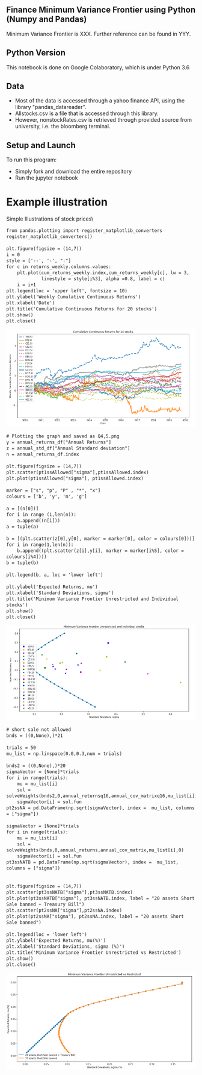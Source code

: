 ## Finance Minimum Variance Frontier using Python (Numpy and Pandas)
Minimum Variance Frontier is XXX. Further reference can be found in YYY.

## Python Version
This notebook is done on Google Colaboratory, which is under Python 3.6

## Data
* Most of the data is accessed through a yahoo finance API, using the library "pandas_datareader".
* Allstocks.csv is a file that is accessed through this library.
* However, nonstockRates.csv is retrieved through provided source from university, i.e. the bloomberg terminal.

## Setup and Launch
To run this program:
* Simply fork and download the entire repository
* Run the jupyter notebook

# Example illustration
Simple Illustrations of stock prices\
```
from pandas.plotting import register_matplotlib_converters
register_matplotlib_converters()

plt.figure(figsize = (14,7))
i = 0
style = ['--', '-', ":"]
for c in returns_weekly.columns.values:
    plt.plot(cum_returns_weekly.index,cum_returns_weekly[c], lw = 3,
             linestyle = style[i%3], alpha =0.8, label = c)
    i = i+1
plt.legend(loc = 'upper left', fontsize = 10)
plt.ylabel('Weekly Cumulative Continuous Returns')
plt.xlabel('Date')
plt.title('Cumulative Continuous Returns for 20 stocks')
plt.show()
plt.close()
```
![Stock Prices Illustration](./StockPricesIllustration.png)
```
# Plotting the graph and saved as Q4,5.png
y = annual_returns_df["Annual Returns"]
z = annual_std_df["Annual Standard deviation"]
n = annual_returns_df.index

plt.figure(figsize = (14,7))
plt.scatter(pt1ssAllowed["sigma"],pt1ssAllowed.index)
plt.plot(pt1ssAllowed["sigma"], pt1ssAllowed.index)

marker = ["s", "p", "P" , "*", "x"]
colours = ['b', 'y', 'm', 'g']

a = [(n[0])]
for i in range (1,len(n)):
    a.append((n[i]))
a = tuple(a)

b = [(plt.scatter(z[0],y[0], marker = marker[0], color = colours[0]))]
for i in range(1,len(n)):
    b.append((plt.scatter(z[i],y[i], marker = marker[i%5], color = colours[i%4])))
b = tuple(b)

plt.legend(b, a, loc = 'lower left')

plt.ylabel('Expected Returns, mu')
plt.xlabel('Standard Deviations, sigma')
plt.title('Minimum Variance Frontier Unrestricted and Individual stocks')
plt.show()
plt.close()
```
![Minimum Variance Frontier](./MinimumVarianceFrontier.png)

```
# short sale not allowed
bnds = ((0,None),)*21

trials = 50
mu_list = np.linspace(0.0,0.3,num = trials)

bnds2 = ((0,None),)*20
sigmaVector = [None]*trials
for i in range(trials):
    mu = mu_list[i]
    sol = solveWeights(bnds2,0,annual_returnsq16,annual_cov_matrixq16,mu_list[i],0)
    sigmaVector[i] = sol.fun
pt2ssNA = pd.DataFrame(np.sqrt(sigmaVector), index =  mu_list, columns = ["sigma"])

sigmaVector = [None]*trials
for i in range(trials):
    mu = mu_list[i]
    sol = solveWeights(bnds,0,annual_returns,annual_cov_matrix,mu_list[i],0)
    sigmaVector[i] = sol.fun
pt3ssNATB = pd.DataFrame(np.sqrt(sigmaVector), index =  mu_list, columns = ["sigma"])


plt.figure(figsize = (14,7))
plt.scatter(pt3ssNATB["sigma"],pt3ssNATB.index)
plt.plot(pt3ssNATB["sigma"], pt3ssNATB.index, label = "20 assets Short Sale banned + Treasury Bill")
plt.scatter(pt2ssNA["sigma"],pt2ssNA.index)
plt.plot(pt2ssNA["sigma"], pt2ssNA.index, label = "20 assets Short Sale banned")

plt.legend(loc = 'lower left')
plt.ylabel('Expected Returns, mu(%)')
plt.xlabel('Standard Deviations, sigma (%)')
plt.title('Minimum Variance Frontier Unrestricted vs Restricted')
plt.show()
plt.close()
```
![Unrestricted vs Restricted](./UnrestrictedVsRestricted.png)

